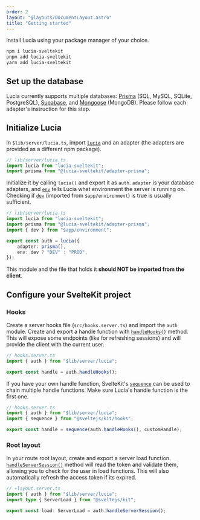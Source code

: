 ```yaml
---
order: 2
layout: "@layouts/DocumentLayout.astro"
title: "Getting started"
---
```


Install Lucia using your package manager of your choice.

```bash
npm i lucia-sveltekit
pnpm add lucia-sveltekit
yarn add lucia-sveltekit
```

## Set up the database

Lucia currently supports multiple databases: [Prisma](/learn/adapters/prisma) (SQL, MySQL, SQLite, PostgreSQL), [Supabase](/learn/adapters/supabase), and [Mongoose](/learn/adapters/mongoose) (MongoDB). Please follow each adapter's instruction for this step.

## Initialize Lucia

In `$lib/server/lucia.ts`, import [`lucia`](/reference/api/server-api#lucia) and an adapter (the adapters are provided as a different npm package).

```ts
// lib/server/lucia.ts
import lucia from "lucia-sveltekit";
import prisma from "@lucia-sveltekit/adapter-prisma";
```

Initialize it by calling `lucia()` and export it as `auth`. `adapter` is your database adapters, and [`env`](/reference/configure/lucia-configurations#env) tells Lucia what environment the server is running on. Checking if [`dev`](https://kit.svelte.dev/docs/modules#$app-environment-dev) (imported from `$app/environment`) is true is usually sufficient.

```ts
// lib/server/lucia.ts
import lucia from "lucia-sveltekit";
import prisma from "@lucia-sveltekit/adapter-prisma";
import { dev } from "$app/environment";

export const auth = lucia({
    adapter: prisma(),
    env: dev ? "DEV" : "PROD",
});
```

This module and the file that holds it **should NOT be imported from the client**.

## Configure your SvelteKit project

### Hooks

Create a server hooks file (`src/hooks.server.ts`) and import the `auth` module. Create and export a handle function with [`handleHooks()`](/reference/api/server-api#handlehooks) method. This will expose some endpoints (like for refreshing sessions) and will provide the client with the current user. 

```ts
// hooks.server.ts
import { auth } from "$lib/server/lucia";

export const handle = auth.handleHooks();
```

If you have your own handle function, SvelteKit's [`sequence`](https://kit.svelte.dev/docs/modules#sveltejs-kit-hooks-sequence) can be used to chain multiple handle functions. Make sure Lucia's handle function is the first one.

```ts
// hooks.server.ts
import { auth } from "$lib/server/lucia";
import { sequence } from "@sveltejs/kit/hooks";

export const handle = sequence(auth.handleHooks(), customHandle);
```

### Root layout

In your route root layout, create and export a server load function. [`handleServerSession()`](/reference/api/server-api#handleserversession) method will read the token and validate them, allowing you to check for the user in load functions. This will also automatically refresh the access token if its expired.

```ts
// +layout.server.ts
import { auth } from "$lib/server/lucia";
import type { ServerLoad } from "@sveltejs/kit";

export const load: ServerLoad = auth.handleServerSession();
```
